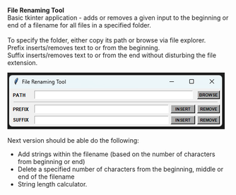 **File Renaming Tool** </br>
Basic tkinter application - adds or removes a given input to the beginning or end of a filename for all files in a specified folder. <br/> <br/>
To specify the folder, either copy its path or browse via file explorer. <br/>
Prefix inserts/removes text to or from the beginning. </br>
Suffix inserts/removes text to or from the end without disturbing the file extension. </br>

![UI Example](ui.png?raw=true "UI Example") <br/>

Next version should be able do the following:
- Add strings within the filename (based on the number of characters from beginning or end)
- Delete a specified number of characters from the beginning, middle or end of the filename
- String length calculator. 


